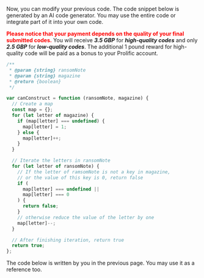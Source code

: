Now, you can modify your previous code.  The code snippet below is generated by an AI code generator. You may use the entire code or integrate part of it into your own code. 



<span style="color: red;">**Please notice that your payment depends on the quality of your final submitted codes.**</span> You will receive ***3.5 GBP*** for ***high-quality codes*** and only ***2.5 GBP*** for ***low-quality codes***. The additional 1 pound reward for high-quality code will be paid as a bonus to your Prolific account.  

```javascript
/**
 * @param {string} ransomNote
 * @param {string} magazine
 * @return {boolean}
 */

var canConstruct = function (ransomNote, magazine) {
  // Create a map
  const map = {};
  for (let letter of magazine) {
    if (map[letter] === undefined) {
      map[letter] = 1;
    } else {
      map[letter]++;
    }
  }

  // Iterate the letters in ransomNote
  for (let letter of ransomNote) {
    // If the letter of ramsomNote is not a key in magazine,
    // or the value of this key is 0, return false
    if (
      map[letter] === undefined ||
      map[letter] === 0
    ) {
      return false;
    }
    // otherwise reduce the value of the letter by one
    map[letter]--;
  }

  // After finishing iteration, return true
  return true;
};
```

The code below is written by you in the previous page. You may use it as a reference too. 